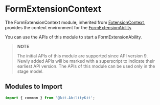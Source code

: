 # FormExtensionContext

The FormExtensionContext module, inherited from [ExtensionContext](../apis-ability-kit/js-apis-inner-application-extensionContext.md), provides the context environment for the [FormExtensionAbility](js-apis-app-form-formExtensionAbility.md).

You can use the APIs of this module to start a FormExtensionAbility.

> **NOTE**
>
> The initial APIs of this module are supported since API version 9. Newly added APIs will be marked with a superscript to indicate their earliest API version.
> The APIs of this module can be used only in the stage model.

## Modules to Import

```ts
import { common } from '@kit.AbilityKit';
```
